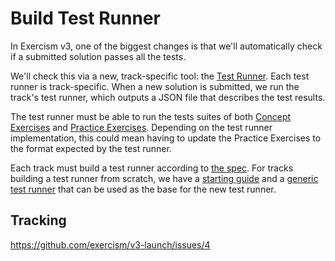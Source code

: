 # Build Test Runner

In Exercism v3, one of the biggest changes is that we'll automatically check if a submitted solution passes all the tests.

We'll check this via a new, track-specific tool: the [Test Runner](https://github.com/exercism/v3-docs/tree/master/anatomy/track-tooling/test-runners). Each test runner is track-specific. When a new solution is submitted, we run the track's test runner, which outputs a JSON file that describes the test results.

The test runner must be able to run the tests suites of both [Concept Exercises](https://github.com/exercism/v3-docs/blob/master/product/concept-exercises.md) and [Practice Exercises](https://github.com/exercism/v3-docs/blob/master/product/practice-exercises.md). Depending on the test runner implementation, this could mean having to update the Practice Exercises to the format expected by the test runner.

Each track must build a test runner according to [the spec](https://github.com/exercism/v3-docs/blob/master/anatomy/track-tooling/test-runners/interface.md). For tracks building a test runner from scratch, we have a [starting guide](https://github.com/exercism/v3-docs/blob/master/anatomy/track-tooling/test-runners/creating-from-scratch.md) and a [generic test runner](https://github.com/exercism/generic-test-runner/) that can be used as the base for the new test runner.

## Tracking

https://github.com/exercism/v3-launch/issues/4
